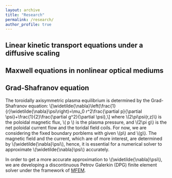```yaml
---
layout: archive
title: "Research"
permalink: /research/
author_profile: true
---
```



Linear kinetic transport equations under a diffusive scaling
--------------------------

Maxwell equations in nonlinear optical mediums
------------------------

Grad-Shafranov equation
--------------------------
The toroidally axisymmetric plasma equilibrium is determined by the Grad-Shafranov equation:
\\[\widetilde{\nabla}\left(\frac{1}{r}\widetilde{\nabla}\psi\right)=\mu_0 r^2\frac{\partial p}{\partial \psi}+\frac{1}{2}\frac{\partial g^2}{\partial \psi},\\]
where \\(2\pi\psi(r,z)\\) is the poloidal magnetic flux, \\( p \\) is the plasma pressure, and 
\\(2\pi g\\) is the net poloidal current flow and the toridal field coils. For now, we are considering the fixed boundary porblems with given \\(p\\) and \\(g\\). The magnetic field and the current, which are of more interest, are determined by \\(\widetilde{\nabla}\psi\\), hence, it is essential for a numerical solver to approximate \\(\widetilde{\nabla}\psi\\) accurately. 

In order to get a more accurate approximation to \\(\widetilde{\nabla}\psi\\), we are developing a discontinuous Petrov Galerkin (DPG) finite element solver under the framework of [MFEM](https://mfem.org/).
